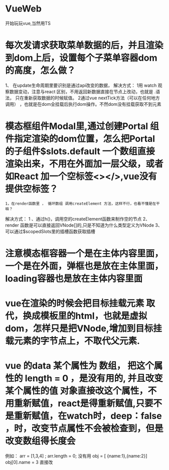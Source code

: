 # VueWeb
开始玩玩vue,当然用TS
# 每次发请求获取菜单数据的后，并且渲染到dom上后，设置每个子菜单容器dom的高度，怎么做？
1、 在update生命周期里要识别是通过api改变的数据，
解决方式： 
    1用 watch 观察数据变动，注意与react 区别，不用返回新数据直接在节点上改动，也就是 .语法， 只在重新获取数据的时候赋值。
    2通过vue nextTick方法（可以在任何地方调用） ，也就是在dom全挂载后执行dom操作。不然dom没有挂载获取不到元素
# 模态框组件Modal里,通过创建Portal 组件指定渲染的dom位置，怎么把Portal 的子组件$slots.default 一个数组直接渲染出来，不用在外面加一层父级，或者如React 加一个空标签<></>,vue没有提供空标签？
    1，在render函数里 ， 循环数组 调用createElement 方法，这样不行，也看不懂是在干嘛？
解决方式：
    1 、通过h()，调用空的createElement函数来制作空的节点
    2、render 函数是可以直接返回VNode[]的,只是不知道为什么类型定义为VNode
    3、可以通过$scopedSlots里的插槽函数获取插槽
# 注意模态框容器一个是在主体内容里面，一个是在外面，弹框也是放在主体里面，loading容器也是放在主体内容里面

# vue在渲染的时候会把目标挂载元素 取代，换成模板里的html，也就是虚拟dom，怎样只是把VNode,增加到目标挂载元素的字节点上，不取代父元素.
# vue 的data 某个属性为 数组， 把这个属性的 length = 0 ，是没有用的, 并且改变某个属性的值 对象直接改这个属性，不用重新赋值，react是得重新赋值,只要不是重新赋值，在watch时，deep：false ，时，改变节点属性不会被检查到，但是改变数组得长度会
例如： arr = [1,3,4] ; arr.length = 0; 没有用
       obj = [ {name:1},{name:2}]  obj[0].name = 3  直接改
    